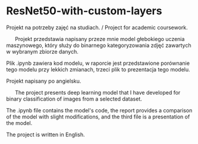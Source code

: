 # ResNet50-with-custom-layers
Projekt na potrzeby zajęć na studiach. / Project for academic coursework.

&nbsp;
&nbsp;
&nbsp;
Projekt przedstawia napisany przeze mnie model głebokiego uczenia maszynowego, który służy do binarnego kategoryzowania zdjęć zawartych w wybranym zbiorze danych.

Plik .ipynb zawiera kod modelu, w raporcie jest przedstawione porównanie tego modelu przy lekkich zmianach, trzeci plik to prezentacja tego modelu.

Projekt napisany po angielsku.

&nbsp;
&nbsp;
&nbsp;
The project presents deep learning model that I have developed for binary classification of images from a selected dataset.

The .ipynb file contains the model's code, the report provides a comparison of the model with slight modifications, and the third file is a presentation of the model.

The project is written in English.
